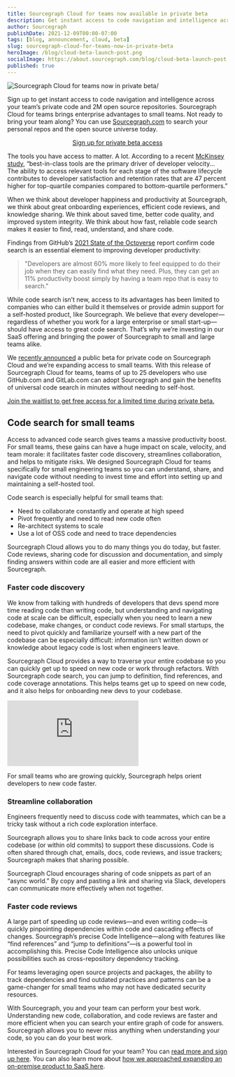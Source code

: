 ```yaml
---
title: Sourcegraph Cloud for teams now available in private beta
description: Get instant access to code navigation and intelligence across your team’s private code and 2M open source repositories. Sourcegraph Cloud for teams brings enterprise advantages to small teams.
author: Sourcegraph
publishDate: 2021-12-09T00:00-07:00
tags: [blog, announcement, cloud, beta]
slug: sourcegraph-cloud-for-teams-now-in-private-beta
heroImage: /blog/cloud-beta-launch-post.png
socialImage: https://about.sourcegraph.com/blog/cloud-beta-launch-post.png
published: true
---
```


![Sourcegraph Cloud for teams now in private beta/](/blog/cloud-beta-launch-post.png)

Sign up to get instant access to code navigation and intelligence across your team’s private code and 2M open source repositories. Sourcegraph Cloud for teams brings enterprise advantages to small teams. Not ready to bring your team along? You can use [Sourcegraph.com](https://sourcegraph.com) to search your personal repos and the open source universe today.

<p style="text-align: center">
    <a href="https://about.sourcegraph.com/cloud-beta/?&utm_medium=direct-traffic&utm_source=blog&utm_content=cloud-product-beta-teams">
        Sign up for private beta access
    </a>
</p>

The tools you have access to matter. A lot. According to a recent [McKinsey study](https://www.mckinsey.com/industries/technology-media-and-telecommunications/our-insights/developer-velocity-how-software-excellence-fuels-business-performance), “best-in-class tools are the primary driver of developer velocity... The ability to access relevant tools for each stage of the software lifecycle contributes to developer satisfaction and retention rates that are 47 percent higher for top-quartile companies compared to bottom-quartile performers.”

When we think about developer happiness and productivity at Sourcegraph, we think about great onboarding experiences, efficient code reviews, and knowledge sharing. We think about saved time, better code quality, and improved system integrity. We think about how fast, reliable code search makes it easier to find, read, understand, and share code.

Findings from GitHub’s [2021 State of the Octoverse](https://octoverse.github.com/writing-code-faster/#search-improves-software-development) report confirm code search is an essential element to improving developer productivity:

> "Developers are almost 60% more likely to feel equipped to do their job when they can easily find what they need. Plus, they can get an 11% productivity boost simply by having a team repo that is easy to search."

While code search isn’t new, access to its advantages has been limited to companies who can either build it themselves or provide admin support for a self-hosted product, like Sourcegraph. We believe that every developer—regardless of whether you work for a large enterprise or small start-up—should have access to great code search. That’s why we’re investing in our SaaS offering and bringing the power of Sourcegraph to small and large teams alike.

We [recently announced](/blog/why-index-the-oss-universe/) a public beta for private code on Sourcegraph Cloud and we’re expanding access to small teams. With this release of Sourcegraph Cloud for teams, teams of up to 25 developers who use GitHub.com and GitLab.com can adopt Sourcegraph and gain the benefits of universal code search in minutes without needing to self-host.

<p>
    <a href="https://about.sourcegraph.com/cloud-beta/?&utm_medium=direct-traffic&utm_source=blog&utm_content=cloud-product-beta-teams">
        Join the waitlist to get free access for a limited time during private beta.
    </a>
</p>

## Code search for small teams

Access to advanced code search gives teams a massive productivity boost. For small teams, these gains can have a huge impact on scale, velocity, and team morale: it facilitates faster code discovery, streamlines collaboration, and helps to mitigate risks. We designed Sourcegraph Cloud for teams specifically for small engineering teams so you can understand, share, and navigate code without needing to invest time and effort into setting up and maintaining a self-hosted tool.

Code search is especially helpful for small teams that:

- Need to collaborate constantly and operate at high speed
- Pivot frequently and need to read new code often
- Re-architect systems to scale
- Use a lot of OSS code and need to trace dependencies

Sourcegraph Cloud allows you to do many things you do today, but faster. Code reviews, sharing code for discussion and documentation, and simply finding answers within code are all easier and more efficient with Sourcegraph.

### Faster code discovery

We know from talking with hundreds of developers that devs spend more time reading code than writing code, but understanding and navigating code at scale can be difficult, especially when you need to learn a new codebase, make changes, or conduct code reviews. For small startups, the need to pivot quickly and familiarize yourself with a new part of the codebase can be especially difficult: information isn’t written down or knowledge about legacy code is lost when engineers leave.

Sourcegraph Cloud provides a way to traverse your entire codebase so you can quickly get up to speed on new code or work through refactors. With Sourcegraph code search, you can jump to definition, find references, and code coverage annotations. This helps teams get up to speed on new code, and it also helps for onboarding new devs to your codebase.

<div class="container my-4 video-embed embed-responsive embed-responsive-16by9">
    <iframe class="embed-responsive-item" data-cookieconsent="ignore" src="https://storage.googleapis.com/sourcegraph-assets/blog/cloud-for-teams/Find-Refs-Example.mp4" allowfullscreen="" allow="accelerometer; autoplay; encrypted-media; gyroscope; picture-in-picture" frameborder="0"></iframe>
</div>

For small teams who are growing quickly, Sourcegraph helps orient developers to new code faster.

### Streamline collaboration

Engineers frequently need to discuss code with teammates, which can be a tricky task without a rich code exploration interface.

Sourcegraph allows you to share links back to code across your entire codebase (or within old commits) to support these discussions. Code is often shared through chat, emails, docs, code reviews, and issue trackers; Sourcegraph makes that sharing possible.

Sourcegraph Cloud encourages sharing of code snippets as part of an “async world.” By copy and pasting a link and sharing via Slack, developers can communicate more effectively when not together.

### Faster code reviews

A large part of speeding up code reviews—and even writing code—is quickly pinpointing dependencies within code and cascading effects of changes. Sourcegraph’s precise Code Intelligence—along with features like “find references” and “jump to definitions”—is a powerful tool in accomplishing this. Precise Code Intelligence also unlocks unique possibilities such as cross-repository dependency tracking.

For teams leveraging open source projects and packages, the ability to track dependencies and find outdated practices and patterns can be a game-changer for small teams who may not have dedicated security resources.

With Sourcegraph, you and your team can perform your best work. Understanding new code, collaboration, and code reviews are faster and more efficient when you can search your entire graph of code for answers. Sourcegraph allows you to never miss anything when understanding your code, so you can do your best work.

Interested in Sourcegraph Cloud for your team? You can [read more and sign up here](/cloud-beta/?&utm_medium=direct-traffic&utm_source=blog&utm_content=cloud-product-beta-teams). You can also learn more about [how we approached expanding an on-premise product to SaaS here](/blog/expanding-sourcegraph-from-on-premise-to-saas/).
